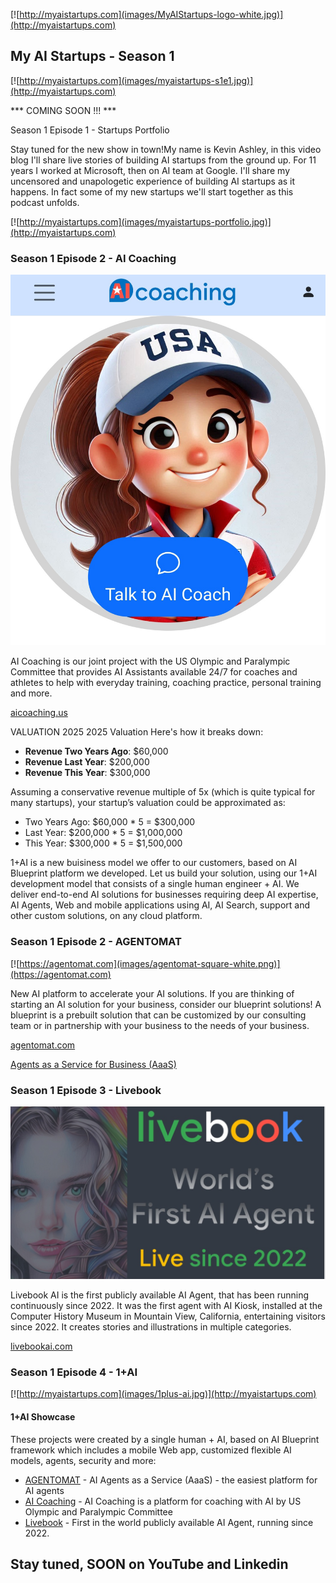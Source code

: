 [![http://myaistartups.com](images/MyAIStartups-logo-white.jpg)](http://myaistartups.com)

## My AI Startups - Season 1 

[![http://myaistartups.com](images/myaistartups-s1e1.jpg)](http://myaistartups.com)

*** COMING SOON !!! ***

Season 1 Episode 1 - Startups Portfolio

Stay tuned for the new show in town!My name is Kevin Ashley, in this video blog I'll share live stories of building AI startups from the ground up. For 11 years I worked at Microsoft, then on AI team at Google. I'll share my uncensored and unapologetic experience of building AI startups as it happens. In fact some of my new startups we'll start together as this podcast unfolds.

[![http://myaistartups.com](images/myaistartups-portfolio.jpg)](http://myaistartups.com)

### Season 1 Episode 2 - AI Coaching

[![AI Coaching](images/ai-coaching-thumbnail.jpg)](https://aicoaching.us)

AI Coaching is our joint project with the US Olympic and Paralympic Committee that provides AI Assistants available 24/7 for coaches and athletes to help with everyday training, coaching practice, personal training and more. 

[aicoaching.us](https://aicoaching.us)

VALUATION 2025
2025 Valuation 
Here's how it breaks down:
- **Revenue Two Years Ago**: $60,000
- **Revenue Last Year**: $200,000
- **Revenue This Year**: $300,000

Assuming a conservative revenue multiple of 5x (which is quite typical for many startups), your startup’s valuation could be approximated as:

- Two Years Ago: $60,000 * 5 = $300,000
- Last Year: $200,000 * 5 = $1,000,000
- This Year: $300,000 * 5 = $1,500,000


1+AI is a new buisiness model we offer to our customers, based on AI Blueprint platform we developed. Let us build your solution, using our 1+AI development model that consists of a single human engineer + AI. We deliver end-to-end AI solutions for businesses requiring deep AI expertise, AI Agents, Web and mobile applications using AI, AI Search, support and other custom solutions, on any cloud platform.

### Season 1 Episode 2 - AGENTOMAT

[![https://agentomat.com](images/agentomat-square-white.png)](https://agentomat.com)

New AI platform to accelerate your AI solutions. If you are thinking of starting an AI solution for your business, consider our blueprint solutions! A blueprint is a prebuilt solution that can be customized by our consulting team or in partnership with your business to the needs of your business. 

[agentomat.com](https://agentomat.com)

[Agents as a Service for Business (AaaS)](https://agentomat.com)

### Season 1 Episode 3 - Livebook

[![Livebook](images/livebookai.jpg)](https://livebookai.com)

Livebook AI is the first publicly available AI Agent, that has been running continuously since 2022. It was the first agent with AI Kiosk, installed at the Computer History Museum in Mountain View, California, entertaining visitors since 2022. It creates stories and illustrations in multiple categories.

[livebookai.com](https://livebookai.com)

### Season 1 Episode 4 - 1+AI

[![http://myaistartups.com](images/1plus-ai.jpg)](http://myaistartups.com)

#### 1+AI Showcase

These projects were created by a single human + AI, based on AI Blueprint framework which includes a mobile Web app, customized flexible AI models, agents, security and more:

- [AGENTOMAT](https://agentomat.com) - AI Agents as a Service (AaaS) - the easiest platform for AI agents
- [AI Coaching](https://aicoaching.us) - AI Coaching is a platform for coaching with AI by US Olympic and Paralympic Committee 
- [Livebook](https://livebookai.com) - First in the world publicly available AI Agent, running since 2022.

## Stay tuned, SOON on YouTube and Linkedin
